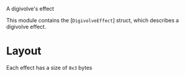 A digivolve's effect

This module contains the [`DigivolveEffect`] struct, which describes a digivolve effect.

# Layout

Each effect has a size of `0x3` bytes
